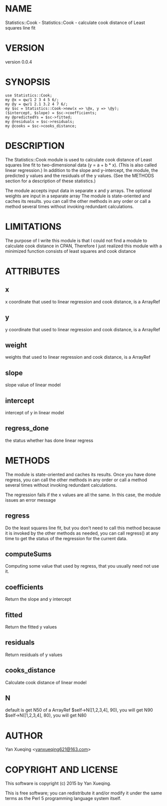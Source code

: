 # NAME

Statistics::Cook - Statistics::Cook - calculate cook distance of Least squares line fit

# VERSION

version 0.0.4

# SYNOPSIS

    use Statistics::Cook;
    my @x = qw/1 2 3 4 5 6/;
    my @y = qw/1 2.1 3.2 4 7 6/;
    my $sc = Statistics::Cook->new(x => \@x, y => \@y);
    ($intercept, $slope) = $sc->coefficients;
    my @predictedYs = $sc->fitted;
    my @residuals = $sc->residuals;
    my @cooks = $sc->cooks_distance;

# DESCRIPTION

The Statistics::Cook module is used to calculate cook distance of Least squares line fit to
two-dimensional data (y = a + b \* x). (This is also called linear regression.)
In addition to the slope and y-intercept, the module, the predicted y values and the
residuals of the y values. (See the METHODS section for a description of these statistics.)

The module accepts input data in separate x and y arrays. The optional weights are input in a separate array
The module is state-oriented and caches its results. you can call the other methods in any order
or call a method several times without invoking redundant calculations.

# LIMITATIONS

The purpose of I write this module is that I could not find a module to calculate cook distance in CPAN,
Therefore I just realized this module with  a minimized function consists of least squares and cook distance

# ATTRIBUTES

## x

x coordinate that used to linear regression and cook distance, is a ArrayRef

## y

y coordinate that used to linear regression and cook distance, is a ArrayRef

## weight

weights that used to linear regression and cook distance, is a ArrayRef

## slope

slope value of linear model

## intercept

intercept of y in linear model

## regress\_done

the status whether has done linear regress

# METHODS

The module is state-oriented and caches its results. Once you have done regress, you can call
the other methods in any order or call a method several times without invoking redundant calculations.

The regression fails if the x values are all the same. In this case, the module issues an error message

## regress

Do the least squares line fit, but you don't need to call this method because it is invoked by the
other methods as needed,  you can call regress() at any time to get the status of the regression
for the current data.

## computeSums

Computing some value that used by regress, that you usually need not use it.

## coefficients

Return the slope and y intercept

## fitted

Return the fitted y values

## residuals

Return residuals of y values

## cooks\_distance

Calculate cook distance of linear model

## N

default is get N50 of a ArrayRef
$self->N(\[1,2,3,4\], 90), you will get N90
$self->N(\[1,2,3,4\], 80), you will get N80

# AUTHOR

Yan Xueqing &lt;yanxueqing621@163.com>

# COPYRIGHT AND LICENSE

This software is copyright (c) 2015 by Yan Xueqing.

This is free software; you can redistribute it and/or modify it under
the same terms as the Perl 5 programming language system itself.
